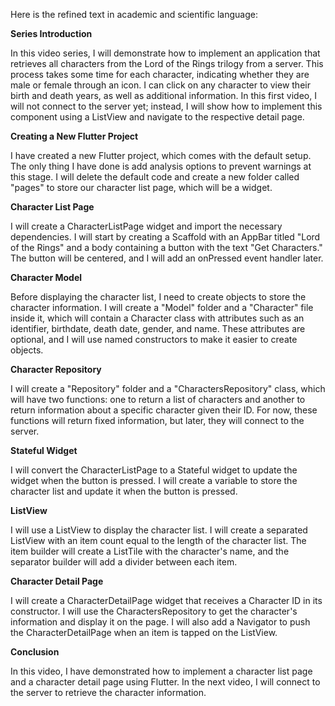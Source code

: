 Here is the refined text in academic and scientific language:

**Series Introduction**

In this video series, I will demonstrate how to implement an application that retrieves all characters from the Lord of the Rings trilogy from a server. This process takes some time for each character, indicating whether they are male or female through an icon. I can click on any character to view their birth and death years, as well as additional information. In this first video, I will not connect to the server yet; instead, I will show how to implement this component using a ListView and navigate to the respective detail page.

**Creating a New Flutter Project**

I have created a new Flutter project, which comes with the default setup. The only thing I have done is add analysis options to prevent warnings at this stage. I will delete the default code and create a new folder called "pages" to store our character list page, which will be a widget.

**Character List Page**

I will create a CharacterListPage widget and import the necessary dependencies. I will start by creating a Scaffold with an AppBar titled "Lord of the Rings" and a body containing a button with the text "Get Characters." The button will be centered, and I will add an onPressed event handler later.

**Character Model**

Before displaying the character list, I need to create objects to store the character information. I will create a "Model" folder and a "Character" file inside it, which will contain a Character class with attributes such as an identifier, birthdate, death date, gender, and name. These attributes are optional, and I will use named constructors to make it easier to create objects.

**Character Repository**

I will create a "Repository" folder and a "CharactersRepository" class, which will have two functions: one to return a list of characters and another to return information about a specific character given their ID. For now, these functions will return fixed information, but later, they will connect to the server.

**Stateful Widget**

I will convert the CharacterListPage to a Stateful widget to update the widget when the button is pressed. I will create a variable to store the character list and update it when the button is pressed.

**ListView**

I will use a ListView to display the character list. I will create a separated ListView with an item count equal to the length of the character list. The item builder will create a ListTile with the character's name, and the separator builder will add a divider between each item.

**Character Detail Page**

I will create a CharacterDetailPage widget that receives a Character ID in its constructor. I will use the CharactersRepository to get the character's information and display it on the page. I will also add a Navigator to push the CharacterDetailPage when an item is tapped on the ListView.

**Conclusion**

In this video, I have demonstrated how to implement a character list page and a character detail page using Flutter. In the next video, I will connect to the server to retrieve the character information.
